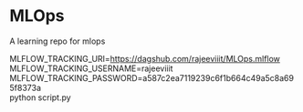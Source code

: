 # MLOps
A learning repo for mlops

MLFLOW_TRACKING_URI=https://dagshub.com/rajeeviiit/MLOps.mlflow \
MLFLOW_TRACKING_USERNAME=rajeeviiit \
MLFLOW_TRACKING_PASSWORD=a587c2ea7119239c6f1b664c49a5c8a695f8373a \
python script.py
